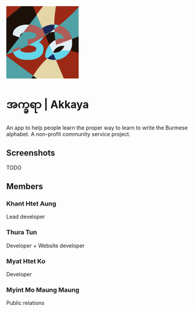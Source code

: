 <img src="./assets/images/icon.png" alt="drawing" width="192"/>

# အက္ခရာ | Akkaya
An app to help people learn the proper way to learn to write the Burmese alphabet. A non-profit community service project.

## Screenshots
TODO


## Members
### Khant Htet Aung
Lead developer
### Thura Tun
Developer + Website developer
### Myat Htet Ko
Developer
### Myint Mo Maung Maung
Public relations